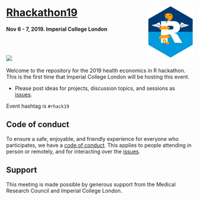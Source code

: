 # [Rhackathon19](https://n8thangreen.wixsite.com/hermes-hack-london) <img src="hermes_Rwings.svg" width="120" align="right" />
__Nov 6 - 7, 2019. Imperial College London__

<br/>
<br/>

![](http://www.imperial.ac.uk/ImageCropToolT4/imageTool/uploaded-images/homepage-default-social--tojpeg_1523872141375_x1.jpg)

Welcome to the repository for the 2019 health economics in R hackathon. This is the first time that Imperial College London will be hosting this event.

* Please post ideas for projects, discussion topics, and sessions as [issues](https://github.com/Health-Economics-in-R/Rhackathon19/issues/).

Event hashtag is `#rhack19`

## Code of conduct

To ensure a safe, enjoyable, and friendly experience for everyone who participates, we have a [code of conduct](https://n8thangreen.wixsite.com/hermes-hack-london/code-of-conduct). This applies to people attending in person or remotely, and for interacting over the [issues](https://github.com/Health-Economics-in-R/Rhackathon19/issues/).

## Support

This meeting is made possible by generous support from the Medical Research Council and Imperial College London.
